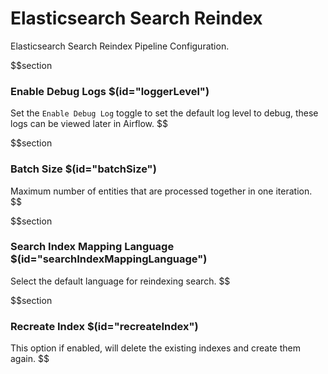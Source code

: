 # Elasticsearch Search Reindex

Elasticsearch Search Reindex Pipeline Configuration.

$$section

### Enable Debug Logs $(id="loggerLevel")

Set the `Enable Debug Log` toggle to set the default log level to debug, these logs can be viewed later in Airflow.
$$

$$section

### Batch Size $(id="batchSize")

Maximum number of entities that are processed together in one iteration.
$$

$$section

### Search Index Mapping Language $(id="searchIndexMappingLanguage")

Select the default language for reindexing search.
$$

$$section

### Recreate Index $(id="recreateIndex")

This option if enabled, will delete the existing indexes and create them again.
$$